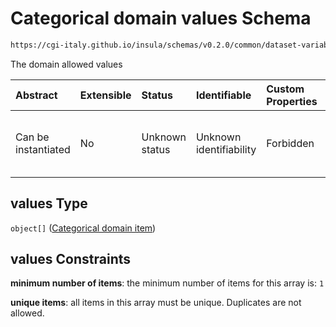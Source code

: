 # Categorical domain values Schema

```txt
https://cgi-italy.github.io/insula/schemas/v0.2.0/common/dataset-variable-domain.schema.json#/$defs/categoricalDomain/properties/values
```

The domain allowed values

| Abstract            | Extensible | Status         | Identifiable            | Custom Properties | Additional Properties | Access Restrictions | Defined In                                                                                                         |
| :------------------ | :--------- | :------------- | :---------------------- | :---------------- | :-------------------- | :------------------ | :----------------------------------------------------------------------------------------------------------------- |
| Can be instantiated | No         | Unknown status | Unknown identifiability | Forbidden         | Allowed               | none                | [dataset-variable-domain.schema.json\*] (schemas/common/dataset-variable-domain.schema.json) |

## values Type

`object[]` ([Categorical domain item](dataset-variable-domain-defs-categorical-domain-properties-categorical-domain-values-categorical-domain-item.md))

## values Constraints

**minimum number of items**: the minimum number of items for this array is: `1`

**unique items**: all items in this array must be unique. Duplicates are not allowed.
